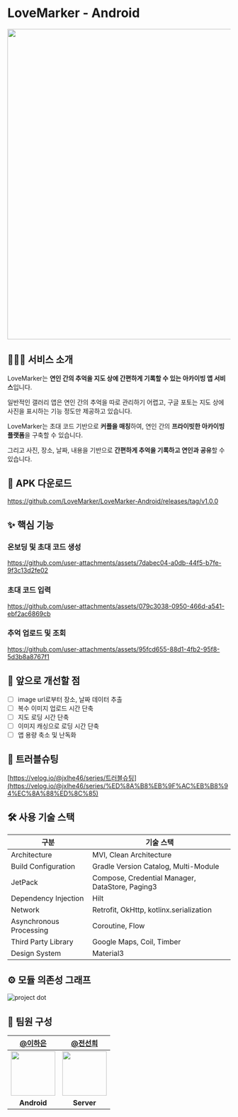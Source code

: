 # LoveMarker - Android

<img width="700" src="https://github.com/user-attachments/assets/7fa94ec6-01ff-443d-a5b2-299fd8ca1e8c"/>

## 💁🏻‍♀️ 서비스 소개

LoveMarker는 **연인 간의 추억을 지도 상에 간편하게 기록할 수 있는 아카이빙 앱 서비스**입니다.

일반적인 갤러리 앱은 연인 간의 추억을 따로 관리하기 어렵고, 구글 포토는 지도 상에 사진을 표시하는 기능 정도만 제공하고 있습니다.

LoveMarker는 초대 코드 기반으로 **커플을 매칭**하여, 연인 간의 **프라이빗한 아카이빙 플랫폼**을 구축할 수 있습니다.

그리고 사진, 장소, 날짜, 내용을 기반으로 **간편하게 추억을 기록하고 연인과 공유**할 수 있습니다.

## 📁 APK 다운로드

https://github.com/LoveMarker/LoveMarker-Android/releases/tag/v1.0.0

## ✨ 핵심 기능

### 온보딩 및 초대 코드 생성

https://github.com/user-attachments/assets/7dabec04-a0db-44f5-b7fe-9f3c13d2fe02

### 초대 코드 입력

https://github.com/user-attachments/assets/079c3038-0950-466d-a541-ebf2ac6869cb

### 추억 업로드 및 조회

https://github.com/user-attachments/assets/95fcd655-88d1-4fb2-95f8-5d3b8a8767f1

## 👏 앞으로 개선할 점

- [ ] image url로부터 장소, 날짜 데이터 추출
- [ ] 복수 이미지 업로드 시간 단축
- [ ] 지도 로딩 시간 단축
- [ ] 이미지 캐싱으로 로딩 시간 단축
- [ ] 앱 용량 축소 및 난독화

## 🧐 트러블슈팅

[https://velog.io/@jxlhe46/series/트러블슈팅](https://velog.io/@jxlhe46/series/%ED%8A%B8%EB%9F%AC%EB%B8%94%EC%8A%88%ED%8C%85)

## 🛠️ 사용 기술 스택

| 구분 | 기술 스택 |
| --- | --- |
| Architecture | MVI, Clean Architecture  |
| Build Configuration | Gradle Version Catalog, Multi-Module |
| JetPack | Compose, Credential Manager, DataStore, Paging3 |
| Dependency Injection | Hilt |
| Network | Retrofit, OkHttp, kotlinx.serialization |
| Asynchronous Processing | Coroutine, Flow |
| Third Party Library | Google Maps, Coil, Timber |
| Design System  | Material3  |

## ⚙️ 모듈 의존성 그래프

![project dot](https://github.com/user-attachments/assets/fe87069f-f29b-4c44-908d-dc14f1f30f4e)

## 🌱 팀원 구성

|[@이하은](https://github.com/leeeha)|[@전선희](https://github.com/funnysunny08)| 
|:---:| :---: | 
| <img width="100" src="https://github.com/user-attachments/assets/e32f41ca-f004-4b56-be17-12bc6f2d2565" /> | <img width="100" src="https://github.com/user-attachments/assets/8a6bdfbb-a261-457d-a97b-1723bf85586d" /> | 
| **Android** | **Server** | 
